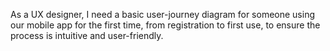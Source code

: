 As a UX designer, I need a basic user-journey diagram for someone using our mobile app for the first time, from registration to first use, to ensure the process is intuitive and user-friendly.
